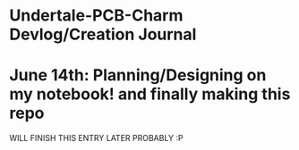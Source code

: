 # Undertale-PCB-Charm Devlog/Creation Journal

# June 14th: Planning/Designing on my notebook! and finally making this repo

WILL FINISH THIS ENTRY LATER PROBABLY :P
